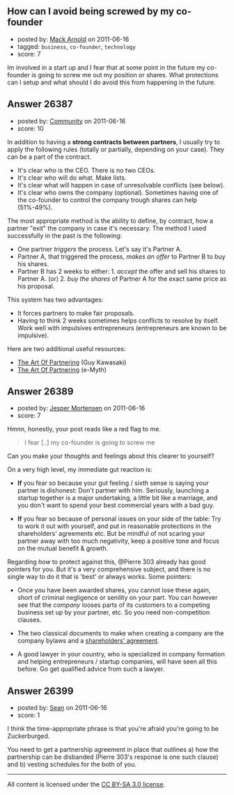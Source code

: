 ## How can I avoid being screwed by my co-founder

- posted by: [Mack Arnold](https://stackexchange.com/users/-1/11258-mack-arnold) on 2011-06-16
- tagged: `business`, `co-founder`, `technology`
- score: 7

Im involved in a start up and I fear that at some point in the future my co-founder is going to screw me out my position or shares. What protections can I setup and what should I do avoid this from happening in the future. 



## Answer 26387

- posted by: [Community](https://stackexchange.com/users/-1/-1-community) on 2011-06-16
- score: 10

<p>In addition to having a <strong>strong contracts between partners</strong>, I usually try to apply the following rules (totally or partially, depending on your case). They can be a part of the contract.</p>

<ul>
<li>It's clear who is the CEO. There is no two CEOs.</li>
<li>It's clear who will do what. Make lists.</li>
<li>It's clear what will happen in case of unresolvable conflicts (see below).</li>
<li>It's clear who owns the company (optional). Sometimes having one of the co-founder to control the company trough shares can help (51%-49%).</li>
</ul>

<p>The most appropriate method is the ability to define, by contract, how a partner "exit" the company in case it's necessary. The method I used successfully in the past is the following:</p>

<ul>
<li>One partner <em>triggers</em> the process. Let's say it's Partner A.</li>
<li>Partner A, that triggered the process, <em>makes an offer</em> to Partner B to buy his shares.</li>
<li>Partner B has 2 weeks to either: 1. <em>accept</em> the offer and sell his shares to Partner A. (or) 2. <em>buy the shares</em> of Partner A for the exact same price as his proposal.</li>
</ul>

<p>This system has two advantages:</p>

<ul>
<li>It forces partners to make fair proposals.</li>
<li>Having to think 2 weeks sometimes helps conflicts to resolve by itself. Work well with impulsives entrepreneurs (entrepreneurs are known to be impulsive).</li>
</ul>

<p>Here are two additional useful resources:</p>

<ul>
<li><a href="http://blog.guykawasaki.com/2006/02/the_art_of_part.html#axzz1PPtto5ph">The Art Of Partnering</a> (Guy Kawasaki)</li>
<li><a href="http://www.e-myth.com/cs/user/print/post/the-art-of-partnering">The Art Of Partnering</a> (e-Myth)</li>
</ul>



## Answer 26389

- posted by: [Jesper Mortensen](https://stackexchange.com/users/-1/1261-jesper-mortensen) on 2011-06-16
- score: 7

<p>Hmnn, honestly, your post reads like a red flag to me.</p>

<blockquote>
  <p>I fear [..] my co-founder is going to screw me</p>
</blockquote>

<p>Can you make your thoughts and feelings about this clearer to yourself?</p>

<p>On a very high level, my immediate gut reaction is:</p>

<ul>
<li><p><strong>If</strong> you fear so because your gut feeling / sixth sense is saying your partner is dishonest: Don't partner with him. Seriously, launching a startup together is a major undertaking, a little bit like a marriage, and you don't want to spend your best commercial years with a bad guy.</p></li>
<li><p><strong>If</strong> you fear so because of personal issues on your side of the table: Try to work it out with yourself, and put in reasonable protections in the shareholders' agreements etc. But be mindful of not scaring your partner away with too much negativity, keep a positive tone and focus on the mutual benefit &amp; growth.</p></li>
</ul>

<p>Regarding <em>how</em> to protect against this, @Pierre 303 already has good pointers for you. But it's a very comprehensive subject, and there is no single way to do it that is 'best' or always works. Some pointers:</p>

<ul>
<li><p>Once you have been awarded shares, you cannot lose these again, short of criminal negligence or senility on your part. You can however see that the <em>company</em> looses parts of its customers to a competing business set up by your partner, etc. So you need non-competition clauses.</p></li>
<li><p>The two classical documents to make when creating a company are the company bylaws and a <a href="http://en.wikipedia.org/wiki/Shareholders%27_agreement" rel="nofollow">shareholders' agreement</a>.</p></li>
<li><p>A good lawyer in your country, who is specialized in company formation and helping entrepreneurs / startup companies, will have seen all this before. Go get qualified advice from such a lawyer.</p></li>
</ul>



## Answer 26399

- posted by: [Sean](https://stackexchange.com/users/-1/6610-sean) on 2011-06-16
- score: 1

I think the time-appropriate phrase is that you're afraid you're going to be Zuckerburged.

You need to get a partnership agreement in place that outlines a) how the partnership can be disbanded (Pierre 303's response is one such clause) and b) vesting schedules for the both of you.



---

All content is licensed under the [CC BY-SA 3.0 license](https://creativecommons.org/licenses/by-sa/3.0/).
